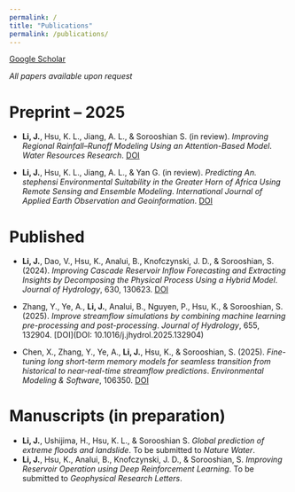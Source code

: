 ```yaml
---
permalink: /
title: "Publications"
permalink: /publications/
---
```

[Google Scholar](https://scholar.google.com/citations?user=hjCN9ccAAAAJ&hl=en)

_All papers available upon request_


# Preprint – 2025

- **Li, J.**, Hsu, K. L., Jiang, A. L., & Sorooshian S. (in review). *Improving Regional Rainfall–Runoff Modeling Using an Attention-Based Model*. *Water Resources Research*. [DOI](https://doi.org/10.22541/essoar.174690684.43716119/v1)

- **Li, J.**, Hsu, K. L., Jiang, A. L., & Yan G. (in review). *Predicting* *An. stephensi* *Environmental Suitability in the Greater Horn of Africa Using Remote Sensing and Ensemble Modeling*. *International Journal of Applied Earth Observation and Geoinformation*. [DOI](https://doi.org/10.2139/ssrn.5218877)

# Published

- **Li, J.**, Dao, V., Hsu, K., Analui, B., Knofczynski, J. D., & Sorooshian, S. (2024). *Improving Cascade Reservoir Inflow Forecasting and Extracting Insights by Decomposing the Physical Process Using a Hybrid Model*. *Journal of Hydrology*, 630, 130623. [DOI](https://doi.org/10.1016/j.jhydrol.2024.130623)

- Zhang, Y., Ye, A., **Li, J.**, Analui, B., Nguyen, P., Hsu, K., & Sorooshian, S. (2025). *Improve streamflow simulations by combining machine learning pre-processing and post-processing*. *Journal of Hydrology*, 655, 132904. [DOI](DOI: 10.1016/j.jhydrol.2025.132904)

- Chen, X., Zhang, Y., Ye, A., **Li, J.**, Hsu, K., & Sorooshian, S. (2025). *Fine-tuning long short-term memory models for seamless transition from historical to near-real-time streamflow predictions*. *Environmental Modeling & Software*, 106350. [DOI](10.1016/j.envsoft.2025.106350)

# Manuscripts (in preparation)

- **Li, J.**, Ushijima, H., Hsu, K. L., & Sorooshian S. *Global prediction of extreme floods and landslide*. To be submitted to *Nature Water*.
- **Li, J.**, Hsu, K., Analui, B., Knofczynski, J. D., & Sorooshian, S. *Improving Reservoir Operation using Deep Reinforcement Learning*. To be submitted to *Geophysical Research Letters*.

